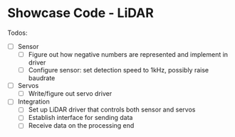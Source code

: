 # Showcase Code - LiDAR

Todos:

* [ ] Sensor
  * [ ] Figure out how negative numbers are represented and implement in driver
  * [ ] Configure sensor: set detection speed to 1kHz, possibly raise baudrate
* [ ] Servos
  * [ ] Write/figure out servo driver
* [ ] Integration
  * [ ] Set up LiDAR driver that controls both sensor and servos
  * [ ] Establish interface for sending data
  * [ ] Receive data on the processing end
